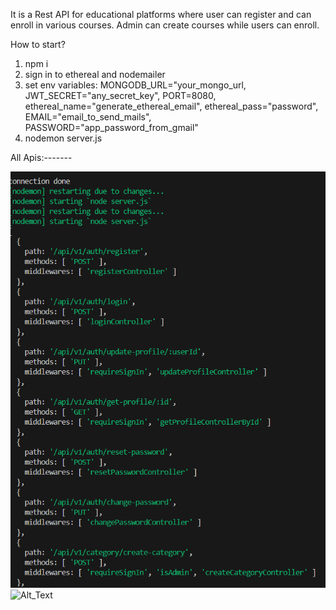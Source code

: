 It is a Rest API for educational platforms where user can register and can enroll in various courses. Admin can create courses while users can enroll.

How to start?
1. npm i
2. sign in to ethereal and nodemailer
3. set env variables:
 MONGODB_URL="your_mongo_url, 
JWT_SECRET="any_secret_key", 
PORT=8080, 
ethereal_name="generate_ethereal_email", 
ethereal_pass="password", 
EMAIL="email_to_send_mails", 
PASSWORD="app_password_from_gmail"
5. nodemon server.js

All Apis:-------

![Alt Text](https://github.com/12vaishnavi9/EdTech-App-Backend/blob/master/api-img1.png?raw=true)
![Alt_Text](https://github.com/12vaishnavi9/EdTech-App-Backend/assets/96681089/6aec1dca-ca1b-48a9-b3d5-5f1333a3125b)






